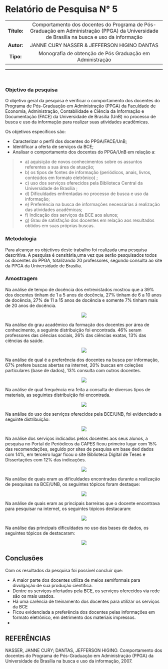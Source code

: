 # Relatório de Pesquisa N° 5

| | |
|:-:| :-: |
| **Título:** | Comportamento dos docentes do Programa de Pós-Graduação em Administração (PPGA) da Universidade de Brasília na busca e uso da informação |
| **Autor:** | JANNE CURY NASSER & JEFFERSON HIGINO DANTAS |
| **Tipo:** | Monografia de obtenção de Pós Graduação  em  Administração  |
___
<br/>

### **Objetivo da pesquisa**

O  objetivo  geral  da  pesquisa  é  verificar  o  comportamento  dos  docentes  do  Programa de Pós-Graduação em Administração (PPGA) da Faculdade de Economia, Administração,  Contabilidade  e  Ciência  da  Informação  e  Documentação  (FACE)  da  Universidade  de  Brasília  (UnB)  no  processo  de  busca  e  uso  da  informação  para  realizar suas atividades acadêmicas. 

Os objetivos específicos são:
* Caracterizar o perfil dos docentes do PPGA/FACE/UnB; 
* Identificar a oferta de serviços da BCE; 
* Analisar o comportamento dos docentes do PPGA/UnB em relação a: 
> * a) aquisição  de  novos  conhecimentos  sobre  os  assuntos  referentes  a  sua  área de atuação; 
> * b)  os  tipos  de  fontes  de  informação  (periódicos,  anais,  livros,  conteúdos  em  formato eletrônico) ; 
> * c)  uso  dos  serviços  oferecidos  pela  Biblioteca  Central  da  Universidade  de  Brasília ; 
> * d) Dificuldades enfrentadas no processo de busca e uso da informação;
> * e)  Preferência  na  busca  de  informações  necessárias  á  realização    das  atividades acadêmicas;
> * f) Indicação dos serviços da BCE aos alunos;
> * g)  Grau  de  satisfação  dos  docentes  em  relação  aos  resultados  obtidos  em  suas próprias buscas. 

### **Metodologia**

Para alcançar os objetivos deste trabalho foi realizada uma pesquisa descritiva. A pesquisa é censitária,uma vez que serão pesquisados todos os docentes do PPGA, totalizando 20 professores, segundo consulta ao site da PPGA da Universidade de Brasília.

### **Amostragem**

Na análise de tempo de docência dos entrevistados mostrou que a 39% dos docentes tinham de 1 a 5 anos de docência, 27% tinham de 6 a 10 anos de docência, 27% de 11 a 15 anos de docência e somente 7% tinham mais de 20 anos de docência.

<p align="center">
  <img src="../docs/assets/images/print_screen/user-profile-search-5.1.png">
</p>

Na análise do grau acadêmico da formação dos docentes por área de conhecimento, a seguinte distribuição foi encontrada. 46% seram professores das ciências sociais, 26% das ciências exatas, 13% das ciẽncias da saúde. 

<p align="center">
  <img src="../docs/assets/images/print_screen/user-profile-search-5.2.png">
</p>

Na análise de qual é a preferência dos docentes na busca por informação, 67% prefere buscas abertas na internet, 20% buscas em coleções particulares (base de dados), 13% consulta com outros docentes. 

<p align="center">
  <img src="../docs/assets/images/print_screen/user-profile-search-5.3.png">
</p>

Na análise de qual frequência era feita a consulta de diversos tipos de materiais, as seguintes distribuição foi encontrada.

<p align="center">
  <img src="../docs/assets/images/print_screen/user-profile-search-5.4.png">
</p>

Na análise do uso dos serviços oferecidos pela BCE/UNB, foi evidenciado a seguinte distribuição:

<p align="center">
  <img src="../docs/assets/images/print_screen/user-profile-search-5.5.png">
</p>

Na análise dos serviços indicados pelos docentes aos seus alunos, a pesquisa no Portal de Periódicos da CAPES ficou primeiro lugar com 15% das recomendações, seguido por sites de pesquisa em base ded dados com 14%, em terceiro lugar ficou o site Biblioteca Digital de Teses e Dissertações com 12% das indicações. 

<p align="center">
  <img src="../docs/assets/images/print_screen/user-profile-search-5.6.png">
</p>

Na análise de quais eram as dificuldades encontradas durante a realização de pesquisas na BCE/UNB, os seguintes tópicos foram destaque:

<p align="center">
  <img src="../docs/assets/images/print_screen/user-profile-search-5.7.png">
</p>

Na análise de quais eram as principais barreiras que o docente encontrava para pesquisar na internet, os seguintes tópicos destacaram:

<p align="center">
  <img src="../docs/assets/images/print_screen/user-profile-search-5.8.png">
</p>

Na análise das principais dificuldades no uso das bases de dados, os seguintes tópicos de destacaram:

<p align="center">
  <img src="../docs/assets/images/print_screen/user-profile-search-5.9.png">
</p>



## Conclusões

Com os resultados da pesquisa foi possível concluir que:
* A maior  parte  dos docentes utiliza de meios semiformais para divulgação de sua produção cientifica.
* Dentre os serviços ofertados pela BCE, os serviços oferecidos via rede são os mais usados.
* Há uma carência de treinamento dos docentes para utilizar os serviços da BCE
* Ficou  evidenciada  a  preferência  dos  docentes  pelas  informações  em  formato  eletrônico,  em  detrimento  dos materiais impressos.
* 

## REFERÊNCIAS

NASSER, JANNE CURY; DANTAS, JEFFERSON HIGINO. Comportamento dos docentes do Programa de Pós-Graduação em Administração (PPGA) da Universidade de Brasília na busca e uso da informação, 2007.